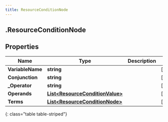 ```yaml
---
title: ResourceConditionNode
---
```

## .ResourceConditionNode

## Properties

|Name | Type | Description | Notes|
|------------ | ------------- | ------------- | -------------|
| **VariableName** | **string** |  | [optional] |
| **Conjunction** | **string** |  | [optional] |
| **_Operator** | **string** |  | [optional] |
| **Operands** | [**List&lt;ResourceConditionValue&gt;**](ResourceConditionValue.html) |  | [optional] |
| **Terms** | [**List&lt;ResourceConditionNode&gt;**](ResourceConditionNode.html) |  | [optional] |
{: class="table table-striped"}


